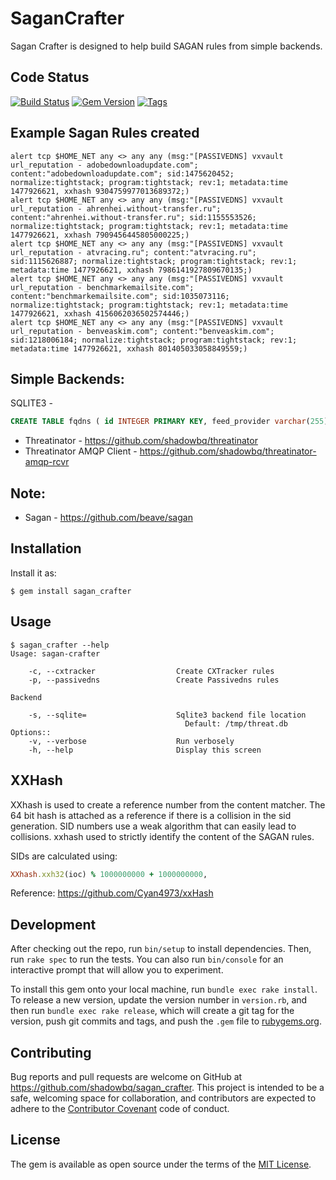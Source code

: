 # SaganCrafter

Sagan Crafter is designed to help build SAGAN rules from simple backends.

## Code Status

[![Build Status](https://travis-ci.org/shadowbq/threatinator-amqp-rcvr.svg?branch=master)](https://travis-ci.org/shadowbq/threatinator-amqp-rcvr)
[![Gem Version](https://badge.fury.io/rb/threatinator-amqp-rcvr.png)](http://badge.fury.io/rb/threatinator-amqp-rcvr)
[![Tags](https://img.shields.io/github/tag/shadowbq/threatinator-amqp-rcvr.svg)](https://github.com/shadowbq/threatinator-amqp-rcvr/releases)

## Example Sagan Rules created

```
alert tcp $HOME_NET any <> any any (msg:"[PASSIVEDNS] vxvault url_reputation - adobedownloadupdate.com"; content:"adobedownloadupdate.com"; sid:1475620452; normalize:tightstack; program:tightstack; rev:1; metadata:time 1477926621, xxhash 9304759977013689372;)
alert tcp $HOME_NET any <> any any (msg:"[PASSIVEDNS] vxvault url_reputation - ahrenhei.without-transfer.ru"; content:"ahrenhei.without-transfer.ru"; sid:1155553526; normalize:tightstack; program:tightstack; rev:1; metadata:time 1477926621, xxhash 7909456445805000225;)
alert tcp $HOME_NET any <> any any (msg:"[PASSIVEDNS] vxvault url_reputation - atvracing.ru"; content:"atvracing.ru"; sid:1115626887; normalize:tightstack; program:tightstack; rev:1; metadata:time 1477926621, xxhash 7986141927809670135;)
alert tcp $HOME_NET any <> any any (msg:"[PASSIVEDNS] vxvault url_reputation - benchmarkemailsite.com"; content:"benchmarkemailsite.com"; sid:1035073116; normalize:tightstack; program:tightstack; rev:1; metadata:time 1477926621, xxhash 4156062036502574446;)
alert tcp $HOME_NET any <> any any (msg:"[PASSIVEDNS] vxvault url_reputation - benveaskim.com"; content:"benveaskim.com"; sid:1218006184; normalize:tightstack; program:tightstack; rev:1; metadata:time 1477926621, xxhash 801405033058849559;)
```

## Simple Backends:

SQLITE3 - 

```sql
CREATE TABLE fqdns ( id INTEGER PRIMARY KEY, feed_provider varchar(255), feed_name varchar(255), import_time timestamp default (strftime('%s', 'now')), name varchar(255), CONSTRAINT name_unique UNIQUE (import_time, name) )
```

* Threatinator - https://github.com/shadowbq/threatinator
* Threatinator AMQP Client - https://github.com/shadowbq/threatinator-amqp-rcvr

## Note: 

* Sagan - https://github.com/beave/sagan

## Installation

Install it as:

    $ gem install sagan_crafter

## Usage

```    
$ sagan_crafter --help
Usage: sagan-crafter

    -c, --cxtracker                  Create CXTracker rules
    -p, --passivedns                 Create Passivedns rules

Backend

    -s, --sqlite=                    Sqlite3 backend file location
                                       Default: /tmp/threat.db
Options::
    -v, --verbose                    Run verbosely
    -h, --help                       Display this screen

```
## XXHash

XXhash is used to create a reference number from the content matcher. The 64 bit hash is attached as a reference if there is a collision in the sid generation. SID numbers use a weak algorithm that can easily lead to collisions. xxhash used to strictly identify the content of the SAGAN rules.

SIDs are calculated using: 

```ruby
XXhash.xxh32(ioc) % 1000000000 + 1000000000,
```

Reference: https://github.com/Cyan4973/xxHash

## Development

After checking out the repo, run `bin/setup` to install dependencies. Then, run `rake spec` to run the tests. You can also run `bin/console` for an interactive prompt that will allow you to experiment.

To install this gem onto your local machine, run `bundle exec rake install`. To release a new version, update the version number in `version.rb`, and then run `bundle exec rake release`, which will create a git tag for the version, push git commits and tags, and push the `.gem` file to [rubygems.org](https://rubygems.org).

## Contributing

Bug reports and pull requests are welcome on GitHub at https://github.com/shadowbq/sagan_crafter. This project is intended to be a safe, welcoming space for collaboration, and contributors are expected to adhere to the [Contributor Covenant](http://contributor-covenant.org) code of conduct.


## License

The gem is available as open source under the terms of the [MIT License](http://opensource.org/licenses/MIT).
